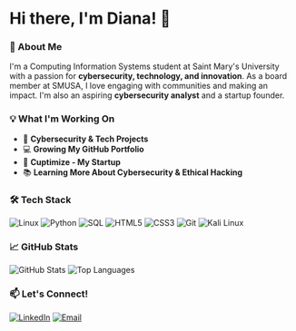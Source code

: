 # Hi there, I'm Diana! 👋

### 🌟 About Me
I'm a Computing Information Systems student at Saint Mary's University with a passion for **cybersecurity, technology, and innovation**. As a board member at SMUSA, I love engaging with communities and making an impact. I'm also an aspiring **cybersecurity analyst** and a startup founder.

### 💡 What I'm Working On
- 📌 **Cybersecurity & Tech Projects**
- 💻 **Growing My GitHub Portfolio**
- 🚀 **Cuptimize - My Startup**
- 📚 **Learning More About Cybersecurity & Ethical Hacking**

### 🛠️ Tech Stack
![Linux](https://img.shields.io/badge/Linux-FCC624?style=flat-square&logo=linux&logoColor=black)
![Python](https://img.shields.io/badge/Python-3776AB?style=flat-square&logo=python&logoColor=white)
![SQL](https://img.shields.io/badge/SQL-4479A1?style=flat-square&logo=mysql&logoColor=white)
![HTML5](https://img.shields.io/badge/HTML5-E34F26?style=flat-square&logo=html5&logoColor=white)
![CSS3](https://img.shields.io/badge/CSS3-1572B6?style=flat-square&logo=css3&logoColor=white)
![Git](https://img.shields.io/badge/Git-F05032?style=flat-square&logo=git&logoColor=white)
![Kali Linux](https://img.shields.io/badge/Kali_Linux-557C94?style=flat-square&logo=kalilinux&logoColor=white)

### 📈 GitHub Stats
![GitHub Stats](https://github-readme-stats.vercel.app/api?username=cHINWEdIANNA&show_icons=true&theme=radical)
![Top Languages](https://github-readme-stats.vercel.app/api/top-langs/?username=cHINWEdIANNA&layout=compact&theme=radical)
### 📫 Let's Connect!
[![LinkedIn](https://img.shields.io/badge/LinkedIn-ChinweduIwuji-blue?style=flat-square&logo=linkedin)](https://www.linkedin.com/in/chinwedu-iwuji/)
[![Email](https://img.shields.io/badge/Email-iwujidiana@gmail.com-red?style=flat-square&logo=gmail)](mailto:iwujidiana@gmail.com)
